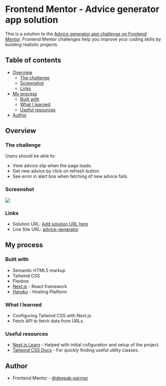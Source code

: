 # Frontend Mentor - Advice generator app solution

This is a solution to the [Advice generator app challenge on Frontend Mentor](https://www.frontendmentor.io/challenges/advice-generator-app-QdUG-13db). Frontend Mentor challenges help you improve your coding skills by building realistic projects.
<br/>

## Table of contents

- [Overview](#overview)
  - [The challenge](#the-challenge)
  - [Screenshot](#screenshot)
  - [Links](#links)
- [My process](#my-process)
  - [Built with](#built-with)
  - [What I learned](#what-i-learned)
  - [Useful resources](#useful-resources)
- [Author](#author)


## Overview

### The challenge

Users should be able to:

- View advice slip when the page loads.
- Get new advice by click on refresh button.
- See error in alert box when fetching of new advice fails.

### Screenshot

![](https://advice-generator.herokuapp.com/images/screenshot.png)

### Links

- Solution URL: [Add solution URL here](https://your-solution-url.com)
- Live Site URL: [advice-generator](https://advice-generator.herokuapp.com/)

## My process

### Built with

- Semantic HTML5 markup
- Tailwind CSS
- Flexbox
- [Next.js](https://www.nextjs.org/) - React framework
- [Heroku](https://www.heroku.com) - Hosting Platform


### What I learned

- Configuring Tailwind CSS with Next.js.
- Fetch API to fetch data from URLs.

### Useful resources

- [Next.js Learn](https://nextjs.org/learn) - Helped with initial cofiguration and setup of the project.
- [Tailwind CSS Docs](https://tailwindcss.com/docs) - For quickly finding useful utility classes.

## Author

- Frontend Mentor - [@deepak-parmar](https://www.frontendmentor.io/profile/deepak-parmar)
